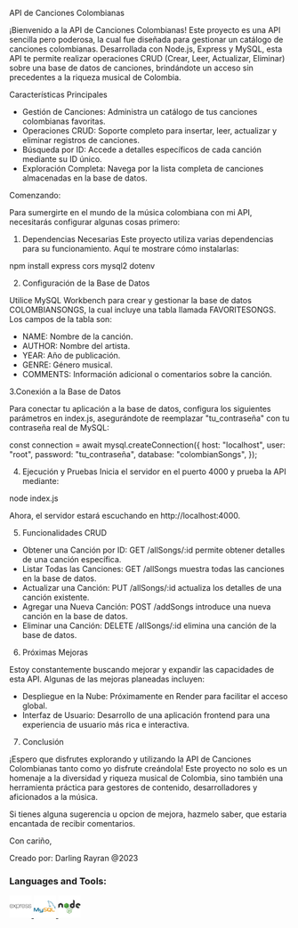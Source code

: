 API de Canciones Colombianas

¡Bienvenido a la API de Canciones Colombianas! Este proyecto es una API sencilla pero poderosa, la cual fue diseñada para gestionar un catálogo de canciones colombianas. Desarrollada con Node.js, Express y MySQL, esta API te permite realizar operaciones CRUD (Crear, Leer, Actualizar, Eliminar) sobre una base de datos de canciones, brindándote un acceso sin precedentes a la riqueza musical de Colombia.

Características Principales

- Gestión de Canciones: Administra un catálogo de tus canciones colombianas favoritas.
- Operaciones CRUD: Soporte completo para insertar, leer, actualizar y eliminar registros de canciones.
- Búsqueda por ID: Accede a detalles específicos de cada canción mediante su ID único.
- Exploración Completa: Navega por la lista completa de canciones almacenadas en la base de datos.

Comenzando:

Para sumergirte en el mundo de la música colombiana con mi API, necesitarás configurar algunas cosas primero:

1. Dependencias Necesarias
Este proyecto utiliza varias dependencias para su funcionamiento. Aquí te mostrare cómo instalarlas:

npm install express cors mysql2 dotenv

2. Configuración de la Base de Datos

Utilice MySQL Workbench para crear y gestionar la base de datos COLOMBIANSONGS, la cual incluye una tabla llamada FAVORITESONGS. Los campos de la tabla son:

- NAME: Nombre de la canción.
- AUTHOR: Nombre del artista.
- YEAR: Año de publicación.
- GENRE: Género musical.
- COMMENTS: Información adicional o comentarios sobre la canción.

3.Conexión a la Base de Datos

Para conectar tu aplicación a la base de datos, configura los siguientes parámetros en index.js, asegurándote de reemplazar "tu_contraseña" con tu contraseña real de MySQL:

const connection = await mysql.createConnection({
  host: "localhost",
  user: "root",
  password: "tu_contraseña",
  database: "colombianSongs",
});

4. Ejecución y Pruebas
Inicia el servidor en el puerto 4000 y prueba la API mediante:

node index.js

Ahora, el servidor estará escuchando en http://localhost:4000.

5. Funcionalidades CRUD

* Obtener una Canción por ID: GET /allSongs/:id permite obtener detalles de una canción específica.
* Listar Todas las Canciones: GET /allSongs muestra todas las canciones en la base de datos.
* Actualizar una Canción: PUT /allSongs/:id actualiza los detalles de una canción existente.
* Agregar una Nueva Canción: POST /addSongs introduce una nueva canción en la base de datos.
* Eliminar una Canción: DELETE /allSongs/:id elimina una canción de la base de datos.


6. Próximas Mejoras

Estoy constantemente buscando mejorar y expandir las capacidades de esta API. Algunas de las mejoras planeadas incluyen:

- Despliegue en la Nube: Próximamente en Render para facilitar el acceso global.
- Interfaz de Usuario: Desarrollo de una aplicación frontend para una experiencia de usuario más rica e interactiva.


7. Conclusión

¡Espero que disfrutes explorando y utilizando la API de Canciones Colombianas tanto como yo disfrute creándola! Este proyecto no solo es un homenaje a la diversidad y riqueza musical de Colombia, sino también una herramienta práctica para gestores de contenido, desarrolladores y aficionados a la música. 

Si tienes alguna sugerencia u opcion de mejora, hazmelo saber, que estaria encantada de recibir comentarios. 

Con cariño,

Creado por: Darling Rayran @2023

 
<h3 align="left">Languages and Tools:</h3>
<p align="left"> <a href="https://expressjs.com" target="_blank" rel="noreferrer"> <img src="https://raw.githubusercontent.com/devicons/devicon/master/icons/express/express-original-wordmark.svg" alt="express" width="40" height="40"/> </a> <a href="https://www.mysql.com/" target="_blank" rel="noreferrer"> <img src="https://raw.githubusercontent.com/devicons/devicon/master/icons/mysql/mysql-original-wordmark.svg" alt="mysql" width="40" height="40"/> </a> <a href="https://nodejs.org" target="_blank" rel="noreferrer"> <img src="https://raw.githubusercontent.com/devicons/devicon/master/icons/nodejs/nodejs-original-wordmark.svg" alt="nodejs" width="40" height="40"/> </a> </p>






